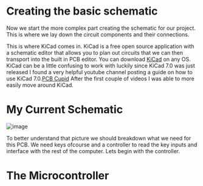# Creating the basic schematic
Now we start the more complex part creating the schematic for our project. This is where we lay down the circuit components and their connections.

This is where KiCad comes in. KiCad is a free open source application with a schematic editor that allows you to plan out circuits that we can then transport into the built in PCB editor. You can download [KiCad](https://www.kicad.org/) on any OS. KiCad can be a little confusing to work with luckily since KiCad 7.0 was just released I found a very helpful youtube channel posting a guide on how to use KiCad 7.0.[PCB Cupid](https://www.youtube.com/@pcbcupid/videos) After the first couple of videos I was able to more easily move around KiCad.

# My Current Schematic
![image](https://user-images.githubusercontent.com/126110580/230273350-a2929fe9-139c-4680-85ca-2371dc36672c.png)

To better understand that picture we should breakdown what we need for this PCB. We need keys ofcourse and a controller to read the key inputs and interface with the rest of the computer. Lets begin with the controller.

# The Microcontroller 


